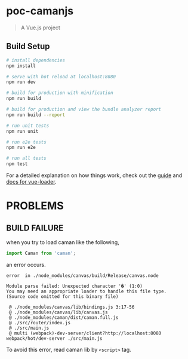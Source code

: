 # poc-camanjs

> A Vue.js project

## Build Setup

``` bash
# install dependencies
npm install

# serve with hot reload at localhost:8080
npm run dev

# build for production with minification
npm run build

# build for production and view the bundle analyzer report
npm run build --report

# run unit tests
npm run unit

# run e2e tests
npm run e2e

# run all tests
npm test
```

For a detailed explanation on how things work, check out the [guide](http://vuejs-templates.github.io/webpack/) and [docs for vue-loader](http://vuejs.github.io/vue-loader).

# PROBLEMS
## BUILD FAILURE

when you try to load caman like the following,

```index.js
import Caman from 'caman';
```

an error occurs.

```
error  in ./node_modules/canvas/build/Release/canvas.node

Module parse failed: Unexpected character '�' (1:0)
You may need an appropriate loader to handle this file type.
(Source code omitted for this binary file)

 @ ./node_modules/canvas/lib/bindings.js 3:17-56
 @ ./node_modules/canvas/lib/canvas.js
 @ ./node_modules/caman/dist/caman.full.js
 @ ./src/router/index.js
 @ ./src/main.js
 @ multi (webpack)-dev-server/client?http://localhost:8080 webpack/hot/dev-server ./src/main.js
```

To avoid this error, read caman lib by `<script>` tag.


